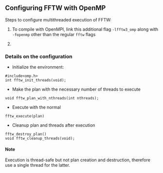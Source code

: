 
## Configuring FFTW with OpenMP

Steps to configure multithreaded execution of FFTW:

1. To compile with OpenMPI, link this additional flag `-lfftw3_omp` along with 
`-fopenmp` other than the regular `fftw` flags

2. 



### Details on the configuration
- Initialize the environment:
 ```
#include<omp.h>
int fftw_init_threads(void); 
```

- Make the plan with the necessary number of threads to execute
```
void fftw_plan_with_nthreads(int nthreads);
```

- Execute with the normal 
```
fftw_execute(plan) 
```

- Cleanup plan and threads after execution
```
fftw_destroy_plan()
void fftw_cleanup_threads(void);
```

#### Note
Execution is thread-safe but not plan creation and destruction, therefore use a
single thread for the latter. 


